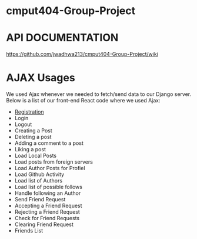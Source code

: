 # cmput404-Group-Project

API DOCUMENTATION 
==================

https://github.com/jwadhwa213/cmput404-Group-Project/wiki

AJAX Usages
=================
We used Ajax whenever we needed to fetch/send data to our Django server. Below is a list of our front-end React code where we used Ajax:

* [Registration](/frontend/socialmediaclient/src/api/index.js#AUTH)
* Login
* Logout
* Creating a Post
* Deleting a post
* Adding a comment to a post
* Liking a post
* Load Local Posts
* Load posts from foreign servers
* Load Author Posts for Profiel
* Load Github Activity
* Load list of Authors
* Load list of possible follows
* Handle following an Author
* Send Friend Request
* Accepting a Friend Request
* Rejecting a Friend Request
* Check for Friend Requests
* Clearing Friend Request
* Friends List
